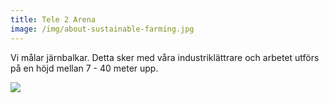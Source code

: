 ```yaml
---
title: Tele 2 Arena
image: /img/about-sustainable-farming.jpg
---
```

Vi målar järnbalkar. Detta sker med våra industriklättrare och arbetet utförs på en höjd mellan 7 - 40 meter upp.



![](/img/342342.jpg)

